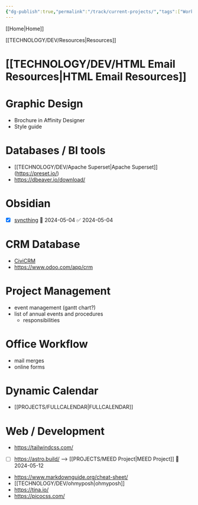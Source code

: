 ```yaml
---
{"dg-publish":true,"permalink":"/track/current-projects/","tags":["Work","Projects","tracking"],"noteIcon":"","created":"2024-04-25T12:25:27","updated":"2024-04-25T12:25:39"}
---
```


[[Home\|Home]]

[[TECHNOLOGY/DEV/Resources\|Resources]]


# [[TECHNOLOGY/DEV/HTML Email Resources\|HTML Email Resources]] 

# Graphic Design
- Brochure in Affinity Designer
- Style guide

# Databases / BI tools
- [[TECHNOLOGY/DEV/Apache Superset\|Apache Superset]]  (https://preset.io/)
- https://dbeaver.io/download/

# Obsidian
- [x] [syncthing](https://docs.syncthing.net/users/autostart.html#autostart-windows-taskschd) 🛫 2024-05-04 ✅ 2024-05-04

# CRM Database
- [CiviCRM](https://civicrm.org/)
- https://www.odoo.com/app/crm

# Project Management
- event management (gantt chart?)
- list of annual events and procedures
	- responsibilities

# Office Workflow
- mail merges
- online forms

# Dynamic Calendar	
- [[PROJECTS/FULLCALENDAR\|FULLCALENDAR]]

# Web / Development
- https://tailwindcss.com/
- [ ] https://astro.build/ --> [[PROJECTS/MEED Project\|MEED Project]] 🛫 2024-05-12 
- https://www.markdownguide.org/cheat-sheet/
- [[TECHNOLOGY/DEV/ohmyposh\|ohmyposh]]
- https://tina.io/
- https://picocss.com/


